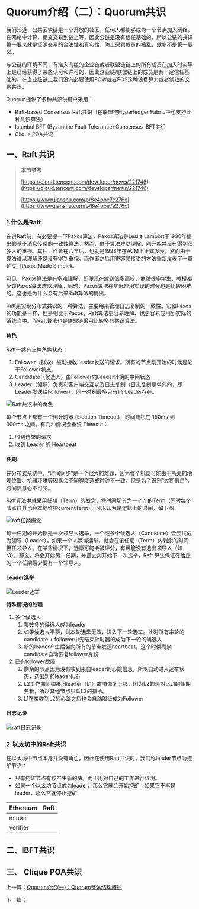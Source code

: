 # Quorum介绍（二）：Quorum共识

我们知道，公共区块链是一个开放的社区，任何人都能够成为一个节点加入网络，在网络中计算，提交交易到链上等，因此公链是没有信任基础的，所以公链的共识第一要义就是证明交易的合法性和真实性，防止恶意成员的捣乱，效率不是第一要义。

与公链的环境不同，有准入门槛的企业链或者联盟链链上的所有成员在加入时实际上是已经获得了某些认可和许可的，因此企业链/联盟链上的成员是有一定信任基础的。在企业级链上我们没有必要使用POW或者POS这种浪费算力或者低效的交易共识。

Quorum提供了多种共识供用户采用：

- Raft-based Consensus  Raft共识（在联盟链Hyperledger Fabric中也支持此种共识算法）
- Istanbul BFT (Byzantine Fault Tolerance) Consensus  IBFT共识
- Clique POA共识

## 一、Raft 共识

> **本节参考**
>
> [https://cloud.tencent.com/developer/news/221746](https://cloud.tencent.com/developer/news/221746)
> 
> [https://www.jianshu.com/p/8e4bbe7e276c](https://www.jianshu.com/p/8e4bbe7e276c)

### 1.什么是Raft

在讲Raft前，有必要提一下Paxos算法，Paxos算法是Leslie Lamport于1990年提出的基于消息传递的一致性算法。然而，由于算法难以理解，刚开始并没有得到很多人的重视。其后，作者在八年后，也就是1998年在ACM上正式发表，然而由于算法难以理解还是没有得到重视。而作者之后用更容易接受的方法重新发表了一篇论文《Paxos Made Simple》。

可见，Paxos算法是有多难理解，即便现在放到很多高校，依然很多学生、教授都反馈Paxos算法难以理解。同时，Paxos算法在实际应用实现的时候也是比较困难的。这也是为什么会有后来Raft算法的提出。

Raft是实现分布式共识的一种算法，主要用来管理日志复制的一致性。它和Paxos的功能是一样，但是相比于Paxos，Raft算法更容易理解、也更容易应用到实际的系统当中。而Raft算法也是联盟链采用比较多的共识算法。

#### 角色

Raft一共有三种角色状态：

1. Follower（群众）被动接收Leader发送的请求。所有的节点刚开始的时候是处于Follower状态。
2. Candidate（候选人）由Follower向Leader转换的中间状态
3. Leader（领导）负责和客户端交互以及日志复制（日志复制是单向的，即Leader发送给Follower），同一时刻最多只有1个Leader存在。

![Raft共识中的角色](raft_role.jpeg)

每个节点上都有一个倒计时器 (Election Timeout)，时间随机在 150ms 到 300ms 之间。有几种情况会重设 Timeout：

1. 收到选举的请求
2. 收到 Leader 的 Heartbeat

#### 任期

在分布式系统中，“时间同步”是一个很大的难题，因为每个机器可能由于所处的地理位置、机器环境等因素会不同程度造成时钟不一致，但是为了识别“过期信息”，时间信息必不可少。

Raft算法中就采用任期（Term）的概念，将时间切分为一个个的Term（同时每个节点自身也会本地维护currentTerm），可以认为是逻辑上的时间，如下图。

![raft任期概念](raft_term.jpeg)

每一任期的开始都是一次领导人选举，一个或多个候选人（Candidate）会尝试成为领导（Leader）。如果一个人赢得选举，就会在该任期（Term）内剩余的时间担任领导人。在某些情况下，选票可能会被评分，有可能没有选出领导人（如t3），那么，将会开始另一任期，并且立刻开始下一次选举。Raft 算法保证在给定的一个任期最少要有一个领导人。

#### Leader选举

![Leader选举](raft_vote.jpg)



**特殊情况的处理**

1. 多个候选人
   1. 票数多的候选人成为leader
   2. 如果候选人平票，则本轮选举无效，进入下一轮选举。此时所有本轮的candidate + follower中先结束计时器的成为下一轮的候选人
   3. 新的leader产生后会向所有的节点发送heartbeat，这个时候剩余candidate自动恢复follower身份
2. 已有follower故障
   1. 剩余的节点因为没有收到来自leader的心跳信息，所以自动进入选举状态，选出新的leader(L2)
   2. L2工作期间如果旧leader（L1）故障恢复上线，因为L2的任期比L1的任期要新，所以其他节点只认L2的指令。
   3. L1在接收到L2的心跳之后也会自动降级成为Follower

#### 日志记录

![raft日志记录](raft_log.png)

### 2.以太坊中的Raft共识

在以太坊中节点本身并没有角色，因此在使用Raft共识时，我们称leader节点为挖矿节点：

- 只有挖矿节点有权产生新的块，而不用对自己的工作进行证明。
- 如果一个以太坊节点成为leader，那么它就会开始挖矿；如果它不再是leader，那么它就停止挖矿

| **Ethereum** | **Raft** |
| ------------ | -------- |
| minter       |          |
| verifier     |          |



## 二、IBFT共识

## 三、 Clique POA共识





上一篇：[Quorum介绍(一)：Quorum整体结构概述](Quorum/quorum1.md)

下一篇：

